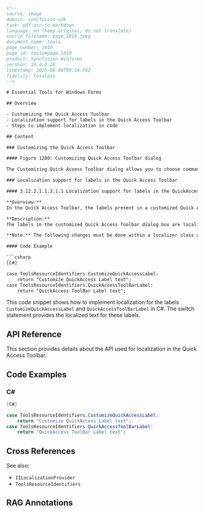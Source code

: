 ```html
<!-- 
source: image
domain: syncfusion-sdk
task: pdf-ocr-to-markdown
language: en (keep original; do not translate)
source_filename: page_1810.jpeg
document_name: tools
page_number: 1810
page_id: tools#page_1810
product: Syncfusion Winforms
version: 11.4.0.26
timestamp: 2025-08-09T09:14:34Z
fidelity: lossless
-->

# Essential Tools for Windows Forms

## Overview

- Customizing the Quick Access Toolbar
- Localization support for labels in the Quick Access Toolbar
- Steps to implement localization in code

## Content

### Customizing the Quick Access Toolbar

#### Figure 1200: Customizing Quick Access Toolbar dialog

The Customizing Quick Access Toolbar dialog allows you to choose commands from various features such as Features, Quick Panel, Caption, Launcher, Color Scheme, Custom Palette, Group, Visible, Image, Allow Collapse, Show Customize Dialog Box, Item Collection, and Show Quick Panel. The commands selected can be added to or removed from the Quick Access Toolbar.

### Localization support for labels in the Quick Access Toolbar

#### 3.12.2.1.1.3.1.1 Localization support for labels in the QuickAccess Toolbar

**Overview:**
In the Quick Access Toolbar, the labels present in a customized Quick Access Toolbar dialog box can be localized to a user-defined language. These labels can be localized by using the appropriate localizer keywords. The below code snippets demonstrate how the localized text for the labels can be returned.

**Description:**
The labels in the customized Quick Access Toolbar dialog box are localized using a localizer class that is inherited from the `IILocalizationProvider`. The return value of the switch case provides the localized text for the labels.

**Note:** The following changes must be done within a localizer class used for the application which is inherited from the `IILocalizationProvider`.

#### Code Example

```csharp
[C#]

case ToolsResourceIdentifiers.CustomizeQuickAccessLabel:
    return "Customize QuickAccess Label text";
case ToolsResourceIdentifiers.QuickAccessToolBarLabel:
    return "QuickAccess ToolBar Label text";
```

This code snippet shows how to implement localization for the labels `CustomizeQuickAccessLabel` and `QuickAccessToolBarLabel` in C#. The switch statement provides the localized text for these labels.

## API Reference

This section provides details about the API used for localization in the Quick Access Toolbar.

## Code Examples

### C#

```csharp
[C#]

case ToolsResourceIdentifiers.CustomizeQuickAccessLabel:
    return "Customize QuickAccess Label text";
case ToolsResourceIdentifiers.QuickAccessToolBarLabel:
    return "QuickAccess ToolBar Label text";
```

## Cross References

See also:
- `IILocalizationProvider`
- `ToolsResourceIdentifiers`

## RAG Annotations

<!-- tags: [Syncfusion, WinForms, Quick Access Toolbar, Localization, ToolsResourceIdentifiers] keywords: [customizing, labels, localization, Quick Access Toolbar, ToolsResourceIdentifiers] -->
```